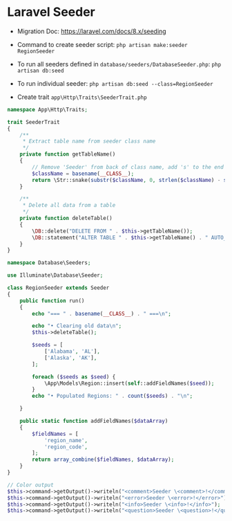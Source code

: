 # Laravel Seeder

* Migration Doc: https://laravel.com/docs/8.x/seeding

* Command to create seeder script: `php artisan make:seeder RegionSeeder`

* To run all seeders defined in `database/seeders/DatabaseSeeder.php`: `php artisan db:seed`

* To run individual seeder: `php artisan db:seed --class=RegionSeeder`

* Create trait `app\Http\Traits\SeederTrait.php`

```php
namespace App\Http\Traits;

trait SeederTrait
{
    /**
     * Extract table name from seeder class name
     */
    private function getTableName()
    {
        // Remove 'Seeder' from back of class name, add 's' to the end
        $className = basename(__CLASS__);
        return \Str::snake(substr($className, 0, strlen($className) - strlen('Seeder'))) . 's';
    }

    /**
     * Delete all data from a table
     */
    private function deleteTable()
    {
        \DB::delete("DELETE FROM " . $this->getTableName());
        \DB::statement("ALTER TABLE " . $this->getTableName() . " AUTO_INCREMENT = 1;");
    }
}
```

```php
namespace Database\Seeders;

use Illuminate\Database\Seeder;

class RegionSeeder extends Seeder
{
    public function run()
    {
        echo "=== " . basename(__CLASS__) . " ===\n";

        echo "• Clearing old data\n";
        $this->deleteTable();

        $seeds = [
            ['Alabama', 'AL'],
            ['Alaska', 'AK'],
        ];

        foreach ($seeds as $seed) {
            \App\Models\Region::insert(self::addFieldNames($seed));
        }
        echo "• Populated Regions: " . count($seeds) . "\n";

    }

    public static function addFieldNames($dataArray)
    {
        $fieldNames = [
            'region_name',
            'region_code',
        ];
        return array_combine($fieldNames, $dataArray);
    }
}
```

```php
// Color output
$this->command->getOutput()->writeln("<comment>Seeder \<comment>!</comment>");
$this->command->getOutput()->writeln("<error>Seeder \<error>!</error>");
$this->command->getOutput()->writeln("<info>Seeder \<info>!</info>");
$this->command->getOutput()->writeln("<question>Seeder \<question>!</question>");
```